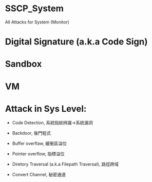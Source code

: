 # SSCP_System
All Attacks for System (Monitor)

# Digital Signature (a.k.a Code Sign)

# Sandbox

# VM

# Attack in Sys Level:

* Code Detection, 系統指紋辨識->系統漏洞

* Backdoor, 後門程式

* Buffer overflaw, 緩衝區溢位

* Pointer overflow, 指標溢位

* Diretory Traversal (a.k.a Filepath Traversal), 路徑跨域

* Convert Channel, 秘密通道
